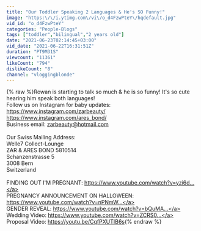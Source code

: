```yaml
---
title: "Our Toddler Speaking 2 Languages & He's SO Funny!"
image: "https:\/\/i.ytimg.com\/vi\/o_d4FzwPteY\/hqdefault.jpg"
vid_id: "o_d4FzwPteY"
categories: "People-Blogs"
tags: ["toddler","bilingual","2 years old"]
date: "2021-06-23T02:14:45+03:00"
vid_date: "2021-06-22T16:31:51Z"
duration: "PT9M31S"
viewcount: "11361"
likeCount: "794"
dislikeCount: "8"
channel: "vloggingblonde"
---
```

{% raw %}Rowan is starting to talk so much &amp; he is so funny! It's so cute hearing him speak both languages!<br />Follow us on Instagram for baby updates:<br /><a rel="nofollow" target="blank" href="https://www.instagram.com/zarbeauty/">https://www.instagram.com/zarbeauty/</a><br /><a rel="nofollow" target="blank" href="https://www.instagram.com/ares_bond/">https://www.instagram.com/ares_bond/</a><br />Business email: zarbeauty@hotmail.com<br /><br />Our Swiss Mailing Address:<br />Welle7 Collect-Lounge<br />ZAR &amp; ARES BOND 5810514<br />Schanzenstrasse 5<br />3008 Bern<br />Switzerland<br /><br />FINDING OUT I'M PREGNANT: <a rel="nofollow" target="blank" href="https://www.youtube.com/watch?v=yzi6d...">https://www.youtube.com/watch?v=yzi6d...</a><br />PREGNANCY ANNOUNCEMENT ON HALLOWEEN: <a rel="nofollow" target="blank" href="https://www.youtube.com/watch?v=nPNmW...">https://www.youtube.com/watch?v=nPNmW...</a><br />GENDER REVEAL: <a rel="nofollow" target="blank" href="https://www.youtube.com/watch?v=bQuMA...">https://www.youtube.com/watch?v=bQuMA...</a><br />Wedding Video: <a rel="nofollow" target="blank" href="https://www.youtube.com/watch?v=ZCRS0...">https://www.youtube.com/watch?v=ZCRS0...</a><br />Proposal Video: <a rel="nofollow" target="blank" href="https://youtu.be/CqfPXUTIB6s">https://youtu.be/CqfPXUTIB6s</a>{% endraw %}
